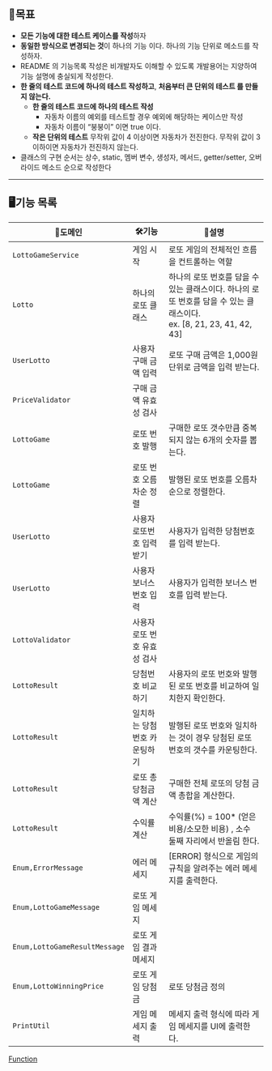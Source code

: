 ## 📌목표

- **모든 기능에 대한 테스트 케이스를 작성**하자
- **동일한 방식으로 변경되는 것**이 하나의 기능 이다. 하나의 기능 단위로 메소드를 작성하자.
- README 의 기능목록 작성은 비개발자도 이해할 수 있도록 개발용어는 지양하여 기능 설명에 충실되게 작성한다.
- **한 줄의 테스트 코드에 하나의 테스트 작성하고**, **처음부터 큰 단위의 테스트 를 만들지 않는다.**
    - **한 줄의 테스트 코드에 하나의 테스트 작성**
        - 자동차 이름의 예외를 테스트할 경우 예외에 해당하는 케이스만 작성
        - 자동차 이름이 “붕붕이” 이면 true 이다.
    - **작은 단위의 테스트**
    무작위 값이 4 이상이면 자동차가 전진한다.
    무작위 값이 3 이하이면 자동차가 전진하지 않는다.
- 클래스의 구현 순서는 상수, static, 멤버 변수, 생성자, 메서드, getter/setter, 오버라이드 메소드 순으로 작성한다

---

## 🖥️기능 목록
| **👾도메인**          | **🛠️기능** | **📰설명** |
|------------------------|-----------------------------|----------|
|`LottoGameService`        |게임 시작                    |로또 게임의 전체적인 흐름을 컨트롤하는 역할
|`Lotto`                   |하나의 로또 클래스           |하나의 로또 번호를 담을 수 있는 클래스이다. 하나의 로또 번호를 담을 수 있는 클래스이다.<br>ex. [8, 21, 23, 41, 42, 43]
|`UserLotto`               |사용자 구매 금액 입력        |로또 구매 금액은 1,000원 단위로 금액을 입력 받는다. 
|`PriceValidator`          |구매 금액 유효성 검사        |
|`LottoGame`               |로또 번호 발행               |구매한 로또 갯수만큼 중복되지 않는 6개의 숫자를 뽑는다. 
|`LottoGame`               |로또 번호 오름차순 정렬      |발행된 로또 번호를 오름차순으로 정렬한다.
|`UserLotto`               |사용자 로또번호 입력 받기    |사용자가 입력한 당첨번호를 입력 받는다.
|`UserLotto`               |사용자 보너스 번호 입력      |사용자가 입력한 보너스 번호를 입력 받는다.
|`LottoValidator`          |사용자 로또 번호 유효성 검사 |
|`LottoResult`             |당첨번호 비교하기            |사용자의 로또 번호와 발행된 로또 번호를 비교하여 일치한지 확인한다.
|`LottoResult`             |일치하는 당첨번호 카운팅하기 |발행된 로또 번호와 일치하는 것이 경우 당첨된 로또 번호의 갯수를 카운팅한다.
|`LottoResult`             |로또 총 당첨금액 계산        |구매한 전체 로또의 당첨 금액 총합을 계산한다.
|`LottoResult`             |수익률 계산                  |수익률(%) = 100* (얻은 비용/소모한 비용) , 소수 둘째 자리에서 반올림 한다.
|`Enum,ErrorMessage`       |에러 메세지                  |[ERROR] 형식으로 게임의 규칙을 알려주는 에러 메세지를 출력한다.
|`Enum,LottoGameMessage`   |로또 게임 메세지             |
|`Enum,LottoGameResultMessage`|로또 게임 결과 메세지     |
|`Enum,LottoWinningPrice`  |로또 게임 당첨금             |로또 당첨금 정의
|`PrintUtil`               |게임 메세지 출력             |메세지 출력 형식에 따라 게임 메세지를 UI에 출력한다.    




       


[Function](https://www.notion.so/1d0b4a388e5049028fb6702b9bcd7219?pvs=21)
